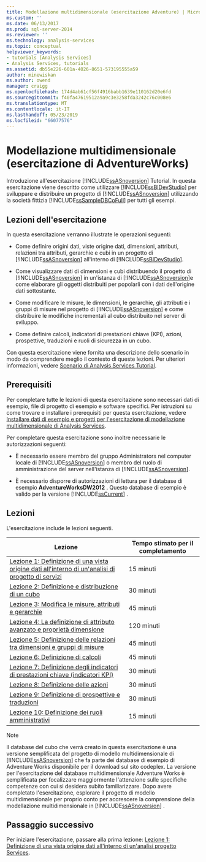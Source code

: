 ```yaml
---
title: Modellazione multidimensionale (esercitazione Adventure) | Microsoft Docs
ms.custom: ''
ms.date: 06/13/2017
ms.prod: sql-server-2014
ms.reviewer: ''
ms.technology: analysis-services
ms.topic: conceptual
helpviewer_keywords:
- tutorials [Analysis Services]
- Analysis Services, tutorials
ms.assetid: db55e226-601a-4026-8651-573195555a59
author: minewiskan
ms.author: owend
manager: craigg
ms.openlocfilehash: 174d4ab61cf56f4916babb1639e110162d20e6fd
ms.sourcegitcommit: f40fa47619512a9a9c3e3258fda3242c76c008e6
ms.translationtype: MT
ms.contentlocale: it-IT
ms.lasthandoff: 05/23/2019
ms.locfileid: "66077576"
---
```

# <a name="multidimensional-modeling-adventure-works-tutorial"></a>Modellazione multidimensionale (esercitazione di AdventureWorks)
  Introduzione all'esercitazione [!INCLUDE[ssASnoversion](../includes/ssasnoversion-md.md)] Tutorial. In questa esercitazione viene descritto come utilizzare [!INCLUDE[ssBIDevStudio](../includes/ssbidevstudio-md.md)] per sviluppare e distribuire un progetto di [!INCLUDE[ssASnoversion](../includes/ssasnoversion-md.md)] utilizzando la società fittizia [!INCLUDE[ssSampleDBCoFull](../includes/sssampledbcofull-md.md)] per tutti gli esempi.  
  
## <a name="what-you-will-learn"></a>Lezioni dell'esercitazione  
 In questa esercitazione verranno illustrate le operazioni seguenti:  
  
-   Come definire origini dati, viste origine dati, dimensioni, attributi, relazioni tra attributi, gerarchie e cubi in un progetto di [!INCLUDE[ssASnoversion](../includes/ssasnoversion-md.md)] all'interno di [!INCLUDE[ssBIDevStudio](../includes/ssbidevstudio-md.md)].  
  
-   Come visualizzare dati di dimensioni e cubi distribuendo il progetto di [!INCLUDE[ssASnoversion](../includes/ssasnoversion-md.md)] in un'istanza di [!INCLUDE[ssASnoversion](../includes/ssasnoversion-md.md)]e come elaborare gli oggetti distribuiti per popolarli con i dati dell'origine dati sottostante.  
  
-   Come modificare le misure, le dimensioni, le gerarchie, gli attributi e i gruppi di misure nel progetto di [!INCLUDE[ssASnoversion](../includes/ssasnoversion-md.md)] e come distribuire le modifiche incrementali al cubo distribuito nel server di sviluppo.  
  
-   Come definire calcoli, indicatori di prestazioni chiave (KPI), azioni, prospettive, traduzioni e ruoli di sicurezza in un cubo.  
  
 Con questa esercitazione viene fornita una descrizione dello scenario in modo da comprendere meglio il contesto di queste lezioni. Per ulteriori informazioni, vedere [Scenario di Analysis Services Tutorial](analysis-services-tutorial-scenario.md).  
  
## <a name="prerequisites"></a>Prerequisiti  
 Per completare tutte le lezioni di questa esercitazione sono necessari dati di esempio, file di progetto di esempio e software specifici. Per istruzioni su come trovare e installare i prerequisiti per questa esercitazione, vedere [Installare dati di esempio e progetti per l'esercitazione di modellazione multidimensionale di Analysis Services](install-sample-data-and-projects.md).  
  
 Per completare questa esercitazione sono inoltre necessarie le autorizzazioni seguenti:  
  
-   È necessario essere membro del gruppo Administrators nel computer locale di [!INCLUDE[ssASnoversion](../includes/ssasnoversion-md.md)] o membro del ruolo di amministrazione del server nell'istanza di [!INCLUDE[ssASnoversion](../includes/ssasnoversion-md.md)].  
  
-   È necessario disporre di autorizzazioni di lettura per il database di esempio **AdventureWorksDW2012** . Questo database di esempio è valido per la versione [!INCLUDE[ssCurrent](../includes/sscurrent-md.md)] .  
  
## <a name="lessons"></a>Lezioni  
 L'esercitazione include le lezioni seguenti.  
  
|Lezione|Tempo stimato per il completamento|  
|------------|--------------------------------|  
|[Lezione 1: Definizione di una vista origine dati all'interno di un'analisi di progetto di servizi](lesson-1-defining-a-data-source-view-within-an-analysis-services-project.md)|15 minuti|  
|[Lezione 2: Definizione e distribuzione di un cubo](lesson-2-defining-and-deploying-a-cube.md)|30 minuti|  
|[Lezione 3: Modifica le misure, attributi e gerarchie](lesson-3-modifying-measures-attributes-and-hierarchies.md)|45 minuti|  
|[Lezione 4: La definizione di attributo avanzato e proprietà dimensione](lesson-4-defining-advanced-attribute-and-dimension-properties.md)|120 minuti|  
|[Lezione 5: Definizione delle relazioni tra dimensioni e gruppi di misure](lesson-5-defining-relationships-between-dimensions-and-measure-groups.md)|45 minuti|  
|[Lezione 6: Definizione di calcoli](lesson-6-defining-calculations.md)|45 minuti|  
|[Lezione 7: Definizione degli indicatori di prestazioni chiave &#40;indicatori KPI&#41;](lesson-7-defining-key-performance-indicators-kpis.md)|30 minuti|  
|[Lezione 8: Definizione delle azioni](lesson-8-defining-actions.md)|30 minuti|  
|[Lezione 9: Definizione di prospettive e traduzioni](lesson-9-defining-perspectives-and-translations.md)|30 minuti|  
|[Lezione 10: Definizione dei ruoli amministrativi](lesson-10-defining-administrative-roles.md)|15 minuti|  
  
> [!NOTE]  
>  Il database del cubo che verrà creato in questa esercitazione è una versione semplificata del progetto di modello multidimensionale di [!INCLUDE[ssASnoversion](../includes/ssasnoversion-md.md)] che fa parte dei database di esempio di Adventure Works disponibile per il download sul sito codeplex. La versione per l'esercitazione del database multidimensionale Adventure Works è semplificata per focalizzare maggiormente l'attenzione sulle specifiche competenze con cui si desidera subito familiarizzare. Dopo avere completato l'esercitazione, esplorare il progetto di modello multidimensionale per proprio conto per accrescere la comprensione della modellazione multidimensionale in [!INCLUDE[ssASnoversion](../includes/ssasnoversion-md.md)] .  
  
## <a name="next-step"></a>Passaggio successivo  
 Per iniziare l'esercitazione, passare alla prima lezione: [Lezione 1: Definizione di una vista origine dati all'interno di un'analisi progetto Services](lesson-1-defining-a-data-source-view-within-an-analysis-services-project.md).  
  
  
